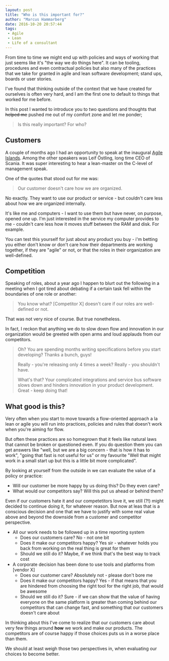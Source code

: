 ```yaml
---
layout: post
title: "Who is this important for?"
author: "Marcus Hammarberg"
date: 2016-10-20 20:57:44
tags:
 - Agile
 - Lean
 - Life of a consultant
---
```


From time to time we might end up with policies and ways of working that just seems like it's "the way we do things here". It can be tooling, procedures and even contractual policies but also many of the practices that we take for granted in agile and lean software development; stand ups, boards or user stories.

I've found that thinking outside of the context that we have created for ourselves is often very hard, and I am the first one to default to things that worked for me before.

In this post I wanted to introduce you to two questions and thoughts that ~~helped me~~ pushed me out of my comfort zone and let me ponder;

> Is this really important? For who?

<!-- excerpt-end -->

## Customers

A couple of months ago I had an opportunity to speak at the inaugural [Agile Islands](http://www.agileislands.ax/). Among the other speakers was Leif Östling, long time CEO of Scania. It was super interesting to hear a lean-master on the C-level of management speak.

One of the quotes that stood out for me was:

> Our customer doesn't care how we are organized.

No exactly. They want to use our product or service - but couldn't care less about how we are organized internally.

It's like me and computers - I want to use them but have never, on purpose, opened one up. I'm just interested in the service my computer provides to me - couldn't care less how it moves stuff between the RAM and disk. For example.

You can test this yourself for just about any product you buy - i'm betting you either don't know or don't care how their departments are working together, if they are "agile" or not, or that the roles in their organization are well-defined.

## Competition

Speaking of roles, about a year ago I happen to blurt out the following in a meeting when I got tired about debating if a certain task fell within the boundaries of one role or another:

> You know what? [Competitor X] doesn't care if our roles are well-defined or not.

That was not very nice of course. But true nonetheless.

In fact, I reckon that anything we do to slow down flow and innovation in our organization would be greeted with open arms and loud applauds from our competitors.

> Oh? You are spending months writing specifications before you start developing? Thanks a bunch, guys!
>
> Really - you're releasing only 4 times a week? Really - you shouldn't have.
>
> What's that? Your complicated integrations and service bus software slows down and hinders innovation in your product development. Great - keep doing that!

## What good is this?

Very often when you start to move towards a flow-oriented approach a la lean or agile you will run into practices, policies and rules that doesn't work when you're aiming for flow.

But often these practices are so homegrown that it feels like natural laws that cannot be broken or questioned even. If you do question them you can get answers like "well, but we are a big concern - that is how it has to work", "going that fast is not useful for us" or my favourite "Well that might work in a small start up but this is a little bit more complicated".

By looking at yourself from the outside in we can evaluate the value of a policy or practice:

* Will our customer be more happy by us doing this? Do they even care?
* What would our competitors say? Will this put us ahead or behind them?

Even if our customers hate it and our competetitors love it, we still (?!) might decided to continue doing it, for whatever reason. But now at leas that is a conscious decision and one that we have to justify with some real value above and beyond the downside from a customer and competitor perspective.

* All our work needs to be followed up in a time reporting system
  * Does our customers care? No - not one bit
  * Does it make our competitors happy? Yes sir - whatever holds you back from working on the real thing is great for them
  * Should we still do it? Maybe, if we think that's the best way to track cost
* A corporate decision has been done to use tools and platforms from [vendor X]
  * Does our customer care? Absolutely not - please don't bore me
  * Does it make our competitors happy? Yes - if that means that you are hindered from choosing the right tool for the right job, that would be awesome
  * Should we still do it? Sure - if we can show that the value of having everyone on the same platform is greater than coming behind our competitors that can change fast, and something that our customers doesn't care about

In thinking about this I've come to realize that our customers care about very few things around **how** we work and make our products. The competitors are of course happy if those choices puts us in a worse place than them.

We should at least weigh those two perspectives in, when evaluating our choices to become better.